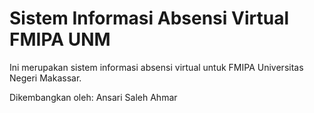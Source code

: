 # Sistem Informasi Absensi Virtual FMIPA UNM

Ini merupakan sistem informasi absensi virtual untuk FMIPA Universitas Negeri Makassar.

Dikembangkan oleh: Ansari Saleh Ahmar